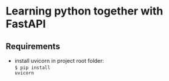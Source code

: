# Learning python together with FastAPI

## Requirements
- install uvicorn in project root folder:<br>
<code>$ pip install uvicorn</code>
